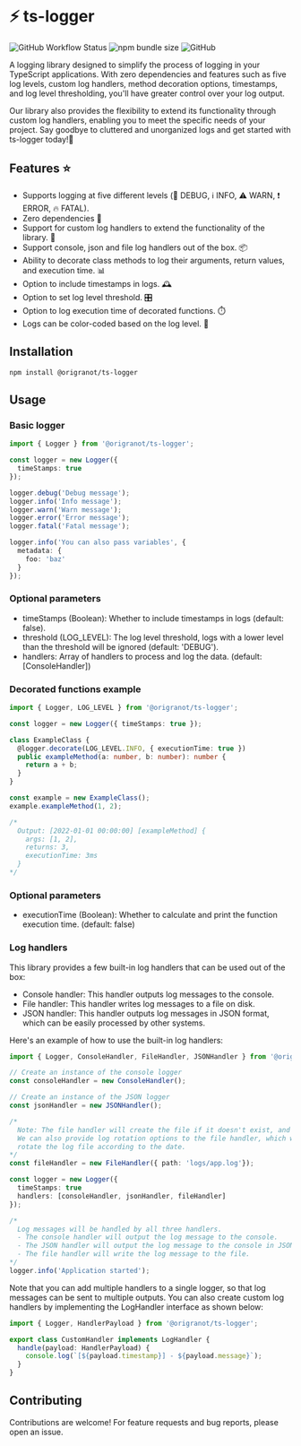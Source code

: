 # :zap: ts-logger

![GitHub Workflow Status](https://img.shields.io/github/actions/workflow/status/origranot/ts-logger/release.yml)
![npm bundle size](https://img.shields.io/bundlephobia/min/@origranot/ts-logger)
![GitHub](https://img.shields.io/github/license/origranot/ts-logger)

A logging library designed to simplify the process of logging in your TypeScript
applications. With zero dependencies and features such as five log levels, custom log
handlers, method decoration options, timestamps, and log level thresholding, you'll have
greater control over your log output.

Our library also provides the flexibility to extend its functionality through custom log
handlers, enabling you to meet the specific needs of your project. Say goodbye to
cluttered and unorganized logs and get started with ts-logger today!💪

## Features :star:

- Supports logging at five different levels (:bug: DEBUG, :information_source: INFO,
  :warning: WARN, :exclamation: ERROR, :fire: FATAL).
- Zero dependencies 🚫
- Support for custom log handlers to extend the functionality of the library. 💬
- Support console, json and file log handlers out of the box. 📦
- Ability to decorate class methods to log their arguments, return values, and execution
  time. 📊
- Option to include timestamps in logs. 🕰️
- Option to set log level threshold. 🎛️
- Option to log execution time of decorated functions. ⏱️
- Logs can be color-coded based on the log level. 🎨

## Installation

`npm install @origranot/ts-logger`

## Usage

### Basic logger

```typescript
import { Logger } from '@origranot/ts-logger';

const logger = new Logger({
  timeStamps: true
});

logger.debug('Debug message');
logger.info('Info message');
logger.warn('Warn message');
logger.error('Error message');
logger.fatal('Fatal message');

logger.info('You can also pass variables', {
  metadata: {
    foo: 'baz'
  }
});
```

### Optional parameters

- timeStamps (Boolean): Whether to include timestamps in logs (default: false).
- threshold (LOG_LEVEL): The log level threshold, logs with a lower level than the
  threshold will be ignored (default: 'DEBUG').
- handlers: Array of handlers to process and log the data. (default: [ConsoleHandler])

### Decorated functions example

```typescript
import { Logger, LOG_LEVEL } from '@origranot/ts-logger';

const logger = new Logger({ timeStamps: true });

class ExampleClass {
  @logger.decorate(LOG_LEVEL.INFO, { executionTime: true })
  public exampleMethod(a: number, b: number): number {
    return a + b;
  }
}

const example = new ExampleClass();
example.exampleMethod(1, 2);

/* 
  Output: [2022-01-01 00:00:00] [exampleMethod] {
    args: [1, 2],
    returns: 3,
    executionTime: 3ms
  }
*/
```

### Optional parameters

- executionTime (Boolean): Whether to calculate and print the function execution time.
  (default: false)

### Log handlers

This library provides a few built-in log handlers that can be used out of the box:

- Console handler: This handler outputs log messages to the console.
- File handler: This handler writes log messages to a file on disk.
- JSON handler: This handler outputs log messages in JSON format, which can be easily
  processed by other systems.

Here's an example of how to use the built-in log handlers:

```typescript
import { Logger, ConsoleHandler, FileHandler, JSONHandler } from '@origranot/ts-logger';

// Create an instance of the console logger
const consoleHandler = new ConsoleHandler();

// Create an instance of the JSON logger
const jsonHandler = new JSONHandler();

/*
  Note: The file handler will create the file if it doesn't exist, and append to it if it does.
  We can also provide log rotation options to the file handler, which will automatically
  rotate the log file according to the date.
*/
const fileHandler = new FileHandler({ path: 'logs/app.log'});

const logger = new Logger({
  timeStamps: true
  handlers: [consoleHandler, jsonHandler, fileHandler]
});

/*
  Log messages will be handled by all three handlers.
  - The console handler will output the log message to the console.
  - The JSON handler will output the log message to the console in JSON format.
  - The file handler will write the log message to the file.
*/
logger.info('Application started');
```

Note that you can add multiple handlers to a single logger, so that log messages can be
sent to multiple outputs. You can also create custom log handlers by implementing the
LogHandler interface as shown below:

```typescript
import { Logger, HandlerPayload } from '@origranot/ts-logger';

export class CustomHandler implements LogHandler {
  handle(payload: HandlerPayload) {
    console.log(`[${payload.timestamp}] - ${payload.message}`);
  }
}
```

## Contributing

Contributions are welcome! For feature requests and bug reports, please open an issue.
